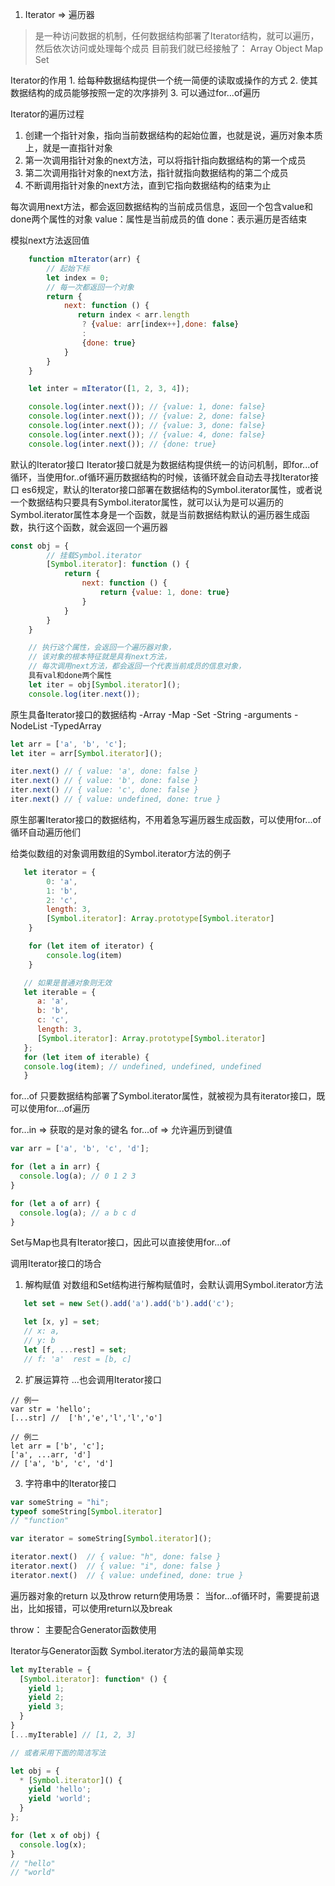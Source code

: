 1. Iterator => 遍历器
 > 是一种访问数据的机制，任何数据结构部署了Iterator结构，就可以遍历，然后依次访问或处理每个成员
 > 目前我们就已经接触了： Array Object Map Set

 Iterator的作用
    1. 给每种数据结构提供一个统一简便的读取或操作的方式
    2. 使其数据结构的成员能够按照一定的次序排列
    3. 可以通过for...of遍历
   
Iterator的遍历过程
   1. 创建一个指针对象，指向当前数据结构的起始位置，也就是说，遍历对象本质上，就是一直指针对象
   2. 第一次调用指针对象的next方法，可以将指针指向数据结构的第一个成员
   3. 第二次调用指针对象的next方法，指针就指向数据结构的第二个成员
   4. 不断调用指针对象的next方法，直到它指向数据结构的结束为止

   每次调用next方法，都会返回数据结构的当前成员信息，返回一个包含value和done两个属性的对象
      value：属性是当前成员的值
      done：表示遍历是否结束


模拟next方法返回值
```js
    function mIterator(arr) {
        // 起始下标
        let index = 0;
        // 每一次都返回一个对象
        return {
            next: function () {
               return index < arr.length
                ? {value: arr[index++],done: false}
                :
                {done: true}
            }
        }
    }

    let inter = mIterator([1, 2, 3, 4]);

    console.log(inter.next()); // {value: 1, done: false}
    console.log(inter.next()); // {value: 2, done: false}
    console.log(inter.next()); // {value: 3, done: false}
    console.log(inter.next()); // {value: 4, done: false}
    console.log(inter.next()); // {done: true}
```



默认的Iterator接口
Iterator接口就是为数据结构提供统一的访问机制，即for...of循环，当使用for..of循环遍历数据结构的时候，该循环就会自动去寻找Iterator接口
es6规定，默认的Iterator接口部署在数据结构的Symbol.iterator属性，或者说一个数据结构只要具有Symbol.iterator属性，就可以认为是可以遍历的
Symbol.iterator属性本身是一个函数，就是当前数据结构默认的遍历器生成函数，执行这个函数，就会返回一个遍历器
```js
const obj = {
        // 挂载Symbol.iterator
        [Symbol.iterator]: function () {
            return {
                next: function () {
                    return {value: 1, done: true}
                }
            }
        }
    }

    // 执行这个属性，会返回一个遍历器对象，
    // 该对象的根本特征就是具有next方法，
    // 每次调用next方法，都会返回一个代表当前成员的信息对象，
    具有val和done两个属性
    let iter = obj[Symbol.iterator]();
    console.log(iter.next());
```

原生具备Iterator接口的数据结构
-Array
-Map
-Set
-String
-arguments
-NodeList
-TypedArray

```js
let arr = ['a', 'b', 'c'];
let iter = arr[Symbol.iterator]();

iter.next() // { value: 'a', done: false }
iter.next() // { value: 'b', done: false }
iter.next() // { value: 'c', done: false }
iter.next() // { value: undefined, done: true }
```

原生部署Iterator接口的数据结构，不用着急写遍历器生成函数，可以使用for...of循环自动遍历他们

给类似数组的对象调用数组的Symbol.iterator方法的例子
```js
   let iterator = {
        0: 'a',
        1: 'b',
        2: 'c',
        length: 3,
        [Symbol.iterator]: Array.prototype[Symbol.iterator]
    }

    for (let item of iterator) {
        console.log(item)
    }

   // 如果是普通对象则无效
   let iterable = {
      a: 'a',
      b: 'b',
      c: 'c',
      length: 3,
      [Symbol.iterator]: Array.prototype[Symbol.iterator]
   };
   for (let item of iterable) {
   console.log(item); // undefined, undefined, undefined
   }
```

for...of
只要数据结构部署了Symbol.iterator属性，就被视为具有iterator接口，既可以使用for...of遍历

for...in => 获取的是对象的键名
for...of => 允许遍历到键值

```js
var arr = ['a', 'b', 'c', 'd'];

for (let a in arr) {
  console.log(a); // 0 1 2 3
}

for (let a of arr) {
  console.log(a); // a b c d
}
```

Set与Map也具有Iterator接口，因此可以直接使用for...of




调用Iterator接口的场合

1. 解构赋值
对数组和Set结构进行解构赋值时，会默认调用Symbol.iterator方法
```js
   let set = new Set().add('a').add('b').add('c');

   let [x, y] = set;
   // x: a,
   // y: b
   let [f, ...rest] = set;
   // f: 'a'  rest = [b, c]
```

2. 扩展运算符
 ...也会调用Iterator接口
 ```
 // 例一
var str = 'hello';
[...str] //  ['h','e','l','l','o']

// 例二
let arr = ['b', 'c'];
['a', ...arr, 'd']
// ['a', 'b', 'c', 'd']
 ```

 3. 字符串中的Iterator接口
 ```js
 var someString = "hi";
typeof someString[Symbol.iterator]
// "function"

var iterator = someString[Symbol.iterator]();

iterator.next()  // { value: "h", done: false }
iterator.next()  // { value: "i", done: false }
iterator.next()  // { value: undefined, done: true }
 ```


遍历器对象的return 以及throw
return使用场景： 当for...of循环时，需要提前退出，比如报错，可以使用return以及break

throw： 主要配合Generator函数使用

Iterator与Generator函数
Symbol.iterator方法的最简单实现
```js
let myIterable = {
  [Symbol.iterator]: function* () {
    yield 1;
    yield 2;
    yield 3;
  }
}
[...myIterable] // [1, 2, 3]

// 或者采用下面的简洁写法

let obj = {
  * [Symbol.iterator]() {
    yield 'hello';
    yield 'world';
  }
};

for (let x of obj) {
  console.log(x);
}
// "hello"
// "world"
```



